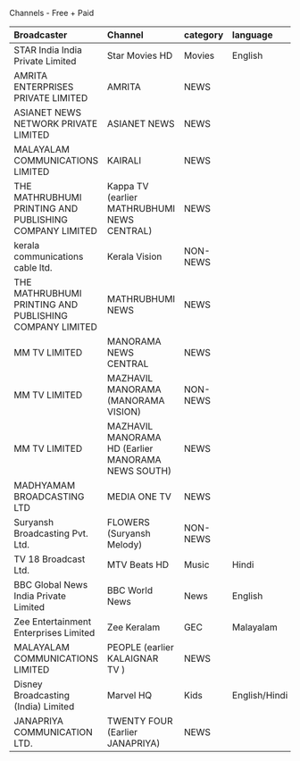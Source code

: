 Channels - Free + Paid

|Broadcaster|Channel|category|language|price|definition|
|:--|:--|:--|:--|:--|:--|
|STAR India India Private Limited|Star Movies HD|Movies|English|19.00|HD|
|AMRITA ENTERPRISES PRIVATE LIMITED|AMRITA|NEWS||0||
|ASIANET NEWS NETWORK PRIVATE LIMITED|ASIANET NEWS|NEWS||0||
|MALAYALAM COMMUNICATIONS LIMITED|KAIRALI|NEWS||0||
|THE MATHRUBHUMI PRINTING AND PUBLISHING COMPANY LIMITED|Kappa TV (earlier MATHRUBHUMI NEWS CENTRAL)|NEWS||0||
|kerala communications cable ltd.|Kerala Vision|NON-NEWS||0||
|THE MATHRUBHUMI PRINTING AND PUBLISHING COMPANY LIMITED|MATHRUBHUMI NEWS|NEWS||0||
|MM TV LIMITED|MANORAMA NEWS CENTRAL|NEWS||0||
|MM TV LIMITED|MAZHAVIL MANORAMA (MANORAMA VISION)|NON-NEWS||0||
|MM TV LIMITED|MAZHAVIL MANORAMA HD (Earlier MANORAMA NEWS SOUTH)|NEWS||0||
|MADHYAMAM BROADCASTING LTD|MEDIA ONE TV|NEWS||0||
|Suryansh Broadcasting Pvt. Ltd.|FLOWERS (Suryansh Melody)|NON-NEWS||0||
|TV 18 Broadcast Ltd.|MTV Beats HD|Music|Hindi|1.00|HD|
|BBC Global News India Private Limited|BBC World News|News|English|1.00|SD|
|Zee Entertainment Enterprises Limited|Zee Keralam|GEC|Malayalam|0.10|SD|
|MALAYALAM COMMUNICATIONS LIMITED|PEOPLE (earlier KALAIGNAR TV )|NEWS||0||
|Disney Broadcasting (India) Limited|Marvel HQ |Kids|English/Hindi|4.00|SD|
|JANAPRIYA COMMUNICATION LTD.|TWENTY FOUR (Earlier JANAPRIYA)|NEWS||0||
